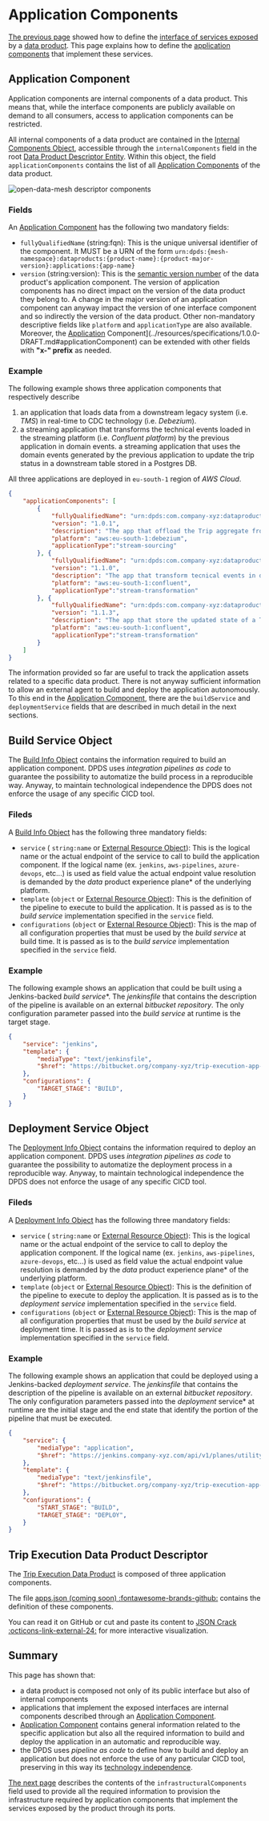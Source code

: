 # Application Components

[The previous page](./interface.md) showed how to define the [interface of services exposed](../concepts/README.md#interface-components) by a [data product](../concepts/README.md#data-product). This page explains how to define the [application components](../concepts/README.md#application-components) that implement these services.

## Application Component
Application components are internal components of a data product. This means that, while the interface components are publicly available on demand to all consumers, access to application components can be restricted. 

All internal components of a data product are contained in the [Internal Components Object](../resources/specifications/1.0.0-DRAFT.md#internalComponentsObject), accessible through the `internalComponents` field in the root [Data Product Descriptor Entity](../resources/specifications/1.0.0-DRAFT.md#data-product-descriptor-entity). Within this object, the field `applicationComponents` contains the list of all [Application Components](../resources/specifications/1.0.0-DRAFT.md#applicationComponent) of the data product.

![open-data-mesh descriptor components](../images/dpds-application-components.svg)

### Fields
An [Application Component](../resources/specifications/1.0.0-DRAFT.md#applicationComponent) has the following two mandatory fields:

- `fullyQualifiedName` (string:fqn): This is the unique universal identifier of the component. It MUST be a URN of the form `urn:dpds:{mesh-namespace}:dataproducts:{product-name}:{product-major-version}:applications:{app-name}`
- `version` (string:version): This is the <a href="https://semver.org/spec/v2.0.0.html" target="_blank">semantic version number</a> of the data product's application component. The version of application components has no direct impact on the version of the data product they belong to. A change in the major version of an application component can anyway impact the version of one interface component and so indirectly the version of the data product.
Other non-mandatory descriptive fields like `platform` and `applicationType` are also available. Moreover, the [Application](../resources/specifications/1.0.0-DRAFT.md#applicationComponent) Component](../resources/specifications/1.0.0-DRAFT.md#applicationComponent) can be extended with other fields with **"x-" prefix** as needed.

### Example
The following example shows three application components that respectively describe 
1. an application that loads data from a downstream legacy system (i.e. *TMS*)  in real-time to CDC technology (i.e. *Debezium*).
1. a streaming application that transforms the technical events loaded in the streaming platform (i.e. *Confluent platform*) by the previous application in domain events.
a streaming application that uses the domain events generated by the previous application to update the trip status in a downstream table stored in a Postgres DB.

All three applications are deployed in `eu-south-1` region of *AWS Cloud*.

```json
{
    "applicationComponents": [
        {
            "fullyQualifiedName": "urn:dpds:com.company-xyz:dataproducts:tripExecution:1:applications:cdcIngestion",
            "version": "1.0.1",
            "description": "The app that offload the Trip aggregate from  TMS using CDC",
            "platform": "aws:eu-south-1:debezium",
            "applicationType":"stream-sourcing"
        }, {
            "fullyQualifiedName": "urn:dpds:com.company-xyz:dataproducts:tripExecution:1:applications:eventProcessor",
            "version": "1.1.0",
            "description": "The app that transform tecnical events in domain events",
            "platform": "aws:eu-south-1:confluent",
            "applicationType":"stream-transformation"
        }, {
            "fullyQualifiedName": "urn:dpds:com.company-xyz:dataproducts:tripExecution:1:applications:dbSinkConnector",
            "version": "1.1.3",
            "description": "The app that store the updated state of a Trip in the target postgres db",
            "platform": "aws:eu-south-1:confluent",
            "applicationType":"stream-transformation"
        }
    ]
}
```

The information provided so far are useful to track the application assets related to a specific data product. There is not anyway sufficient information to allow an external agent to build and deploy the application autonomously. To this end in the [Application Component](../resources/specifications/1.0.0-DRAFT.md#applicationComponent), there are the `buildService` and `deploymentService` fields that are described in much detail in the next sections.

## Build Service Object

The [Build Info Object](todo) contains the information required to build an application component. DPDS uses *integration pipelines as code* to guarantee the possibility to automatize the build process in a reproducible way. Anyway, to maintain technological independence the DPDS does not enforce the usage of any specific CICD tool.

### Fileds
A [Build Info Object](todo) has the following three mandatory fields:

- `service` ( `string:name` or [External Resource Object](#externalResourceObject)): This is the logical name or the actual endpoint of the service to call to build the application component. If the logical name (ex. `jenkins`, `aws-pipelines`, `azure-devops`, etc...) is used as field value the actual endpoint value resolution is demanded by the _data_ product experience plane* of the underlying platform.
- `template` (`object` or [External Resource Object](#externalResourceObject)):  This is the definition of the pipeline to execute to build the application. It is passed as is to the *build service* implementation specified in the `service` field.
- `configurations` (`object` or [External Resource Object](#externalResourceObject)): This is the map of all configuration properties that must be used by the *build service* at build time. It is passed as is to the *build service* implementation specified in the `service` field.

### Example
The following example shows an application that could be built using a Jenkins-backed _build service_*. The *jenkinsfile* that contains the description of the pipeline is available on an external *bitbucket repository*. The only configuration parameter passed into the *build service* at runtime is the target stage.

```json
{
    "service": "jenkins",
    "template": {
        "mediaType": "text/jenkinsfile",
        "$href": "https://bitbucket.org/company-xyz/trip-execution-app-sourcing/src/master/jenkinsfile"
    },
    "configurations": {
        "TARGET_STAGE": "BUILD",
    }
}
```

## Deployment Service Object
The [Deployment Info Object](todo) contains the information required to deploy an application component. DPDS uses *integration pipelines as code* to guarantee the possibility to automatize the deployment process in a reproducible way. Anyway, to maintain technological independence the DPDS does not enforce the usage of any specific CICD tool.

### Fileds
A [Deployment Info Object](todo) has the following three mandatory fields:

- `service` ( `string:name` or [External Resource Object](#externalResourceObject)): This is the logical name or the actual endpoint of the service to call to deploy the application component. If the logical name (ex. `jenkins`, `aws-pipelines`, `azure-devops`, etc...) is used as field value the actual endpoint value resolution is demanded by the _data_ product experience plane* of the underlying platform.
- `template` (`object` or [External Resource Object](#externalResourceObject)):  This is the definition of the pipeline to execute to deploy the application. It is passed as is to the *deployment service* implementation specified in the `service` field.
- `configurations` (`object` or [External Resource Object](#externalResourceObject)): This is the map of all configuration properties that must be used by the *build service* at deployment time. It is passed as is to the *deployment service* implementation specified in the `service` field.

### Example
The following example shows an application that could be deployed using a Jenkins-backed *deployment service*. The *jenkinsfile* that contains the description of the pipeline is available on an external *bitbucket repository*. The only configuration parameters passed into the _deployment_ service* at runtime are the initial stage and the end state that identify the portion of the pipeline that must be executed.

```json
{
    "service": {
        "mediaType": "application",
        "$href": "https://jenkins.company-xyz.com/api/v1/planes/utility/integration-services/builds"
    },
    "template": {
        "mediaType": "text/jenkinsfile",
        "$href": "https://bitbucket.org/company-xyz/trip-execution-app-sourcing/src/master/jenkinsfile"
    },
    "configurations": {
        "START_STAGE": "BUILD",
        "TARGET_STAGE": "DEPLOY",
    }
}
```
## Trip Execution Data Product Descriptor
The [Trip Execution Data Product](./example.md) is composed of three application components.

The file <a href="#">apps.json (coming soon) :fontawesome-brands-github:</a> contains the definition of these components.

You can read it on GitHub or cut and paste its content to <a href="https://jsoncrack.com/editor" target="_blank">JSON Crack :octicons-link-external-24:</a> for more interactive visualization.

## Summary
This page has shown that:

- a data product is composed not only of its public interface but also of internal components
- applications that implement the exposed interfaces are internal components described through an [Application Component](../resources/specifications/1.0.0-DRAFT.md#applicationComponent).
- [Application Component](../resources/specifications/1.0.0-DRAFT.md#applicationComponent) contains general information related to the specific application but also all the required information to build and deploy the application in an automatic and reproducible way.
- the DPDS uses *pipeline as code* to define how to build and deploy an application but does not enforce the use of any particular CICD tool, preserving in this way its [technology independence](../overview/README.md#principles).

[The next page](./infrastructure.md) describes the contents of the `infrastructuralComponents` field used to provide all the required information to provision the infrastructure required by application components that implement the services exposed by the product through its ports.